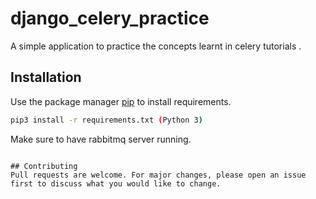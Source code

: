 # django_celery_practice

A simple application to practice the concepts learnt in celery tutorials .

## Installation

Use the package manager [pip](https://pip.pypa.io/en/stable/) to install requirements.

```bash
pip3 install -r requirements.txt (Python 3)
```
Make sure to have rabbitmq server running.


```

## Contributing
Pull requests are welcome. For major changes, please open an issue first to discuss what you would like to change.

